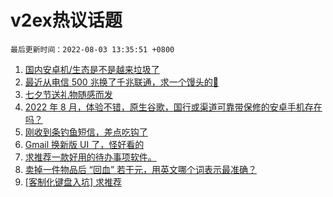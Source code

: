 # v2ex热议话题

`最后更新时间：2022-08-03 13:35:51 +0800`

1. [国内安卓机/生态是不是越来垃圾了](https://www.v2ex.com/t/870218)
1. [最近从电信 500 兆换了千兆联通，求一个馒头的💊](https://www.v2ex.com/t/870228)
1. [七夕节送礼物随感而发](https://www.v2ex.com/t/870198)
1. [2022 年 8 月，体验不错，原生谷歌，国行或渠道可靠带保修的安卓手机存在吗？](https://www.v2ex.com/t/870252)
1. [刚收到条钓鱼短信，差点吃钩了](https://www.v2ex.com/t/870233)
1. [Gmail 换新版 UI 了，怪好看的](https://www.v2ex.com/t/870248)
1. [求推荐一款好用的待办事项软件。](https://www.v2ex.com/t/870225)
1. [卖掉一件物品后 “回血” 若干元，用英文哪个词表示最准确？](https://www.v2ex.com/t/870345)
1. [[客制化键盘入坑] 求推荐](https://www.v2ex.com/t/870268)

